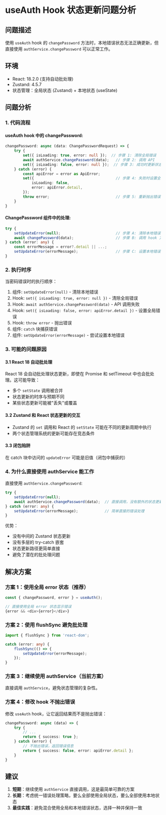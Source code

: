 # useAuth Hook 状态更新问题分析

## 问题描述
使用 `useAuth` hook 的 `changePassword` 方法时，本地错误状态无法正确更新，但直接使用 `authService.changePassword` 可以正常工作。

## 环境
- React: 18.2.0 (支持自动批处理)
- Zustand: 4.5.7
- 状态管理：全局状态 (Zustand) + 本地状态 (useState)

## 问题分析

### 1. 代码流程

#### useAuth hook 中的 changePassword:
```typescript
changePassword: async (data: ChangePasswordRequest) => {
    try {
        set({ isLoading: true, error: null });  // 步骤 1: 清除全局错误
        await authService.changePassword(data);   // 步骤 2: 调用 API
        set({ isLoading: false, error: null });  // 步骤 3: 成功时更新状态
    } catch (error) {
        const apiError = error as ApiError;
        set({                                     // 步骤 4: 失败时设置全局错误
            isLoading: false,
            error: apiError.detail,
        });
        throw error;                              // 步骤 5: 重新抛出错误
    }
}
```

#### ChangePassword 组件中的处理:
```typescript
try {
    setUpdateError(null);                         // 步骤 A: 清除本地错误
    await changePassword(data);                   // 步骤 B: 调用 hook 方法
} catch (error: any) {
    const errorMessage = error?.detail || ...;
    setUpdateError(errorMessage);                 // 步骤 C: 设置本地错误
}
```

### 2. 执行时序

当密码错误时的执行顺序：
1. 组件: `setUpdateError(null)` - 清除本地错误
2. Hook: `set({ isLoading: true, error: null })` - 清除全局错误
3. Hook: `await authService.changePassword(data)` - API 调用失败
4. Hook: `set({ isLoading: false, error: apiError.detail })` - 设置全局错误
5. Hook: `throw error` - 抛出错误
6. 组件: `catch` 块捕获错误
7. 组件: `setUpdateError(errorMessage)` - 尝试设置本地错误

### 3. 可能的问题原因

#### 3.1 React 18 自动批处理
React 18 会自动批处理状态更新，即使在 Promise 和 setTimeout 中也会批处理。这可能导致：
- 多个 `setState` 调用被合并
- 状态更新的时序与预期不同
- 某些状态更新可能被"丢失"或覆盖

#### 3.2 Zustand 和 React 状态更新的交互
- Zustand 的 `set` 调用和 React 的 `setState` 可能在不同的更新周期中执行
- 两个状态管理系统的更新可能存在竞态条件

#### 3.3 闭包陷阱
在 catch 块中访问的 `updateError` 可能是旧值（闭包中捕获的）

### 4. 为什么直接使用 authService 能工作

直接使用 `authService.changePassword`:
```typescript
try {
    setUpdateError(null);
    await authService.changePassword(data);  // 直接调用，没有额外的状态更新
} catch (error: any) {
    setUpdateError(errorMessage);            // 简单直接的错误处理
}
```

优势：
- 没有中间的 Zustand 状态更新
- 没有多层的 try-catch 嵌套
- 状态更新路径更简单直接
- 避免了潜在的批处理问题

## 解决方案

### 方案 1：使用全局 error 状态（推荐）
```typescript
const { changePassword, error } = useAuth();

// 直接使用全局 error 状态显示错误
{error && <div>{error}</div>}
```

### 方案 2：使用 flushSync 避免批处理
```typescript
import { flushSync } from 'react-dom';

catch (error: any) {
    flushSync(() => {
        setUpdateError(errorMessage);
    });
}
```

### 方案 3：继续使用 authService（当前方案）
直接调用 `authService`，避免状态管理的复杂性。

### 方案 4：修改 hook 不抛出错误
修改 `useAuth` hook，让它返回结果而不是抛出错误：
```typescript
changePassword: async (data) => {
    try {
        // ...
        return { success: true };
    } catch (error) {
        // 不抛出错误，返回错误信息
        return { success: false, error: apiError.detail };
    }
}
```

## 建议

1. **短期**：继续使用 `authService` 直接调用，这是最简单可靠的方案
2. **长期**：考虑统一错误处理策略，要么全部使用全局状态，要么全部使用本地状态
3. **最佳实践**：避免混合使用全局和本地错误状态，选择一种并保持一致